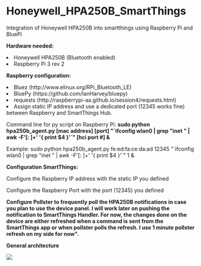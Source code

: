 # Honeywell_HPA250B_SmartThings
Integration of Honeywell HPA250B into smartthings using Raspberry Pi and BluePi

<p><b>Hardware needed:</b></p>
<p>
<li> Honeywell HPA250B (Bluetooth enabled)</li>
<li> Raspberry Pi 3 rev 2 </li>
</p>
<p></p>
<p>
<b>Raspberry configuration:</b></p>
<p>
<li>Bluez (http://www.elinux.org/RPi_Bluetooth_LE)</li>
<li>BluePy (https://github.com/IanHarvey/bluepy)</li>
<li>requests (http://raspberrypi-aa.github.io/session4/requests.html)</li>
<li>Assign static IP address and use a dedicated port (12345 works fine) between Raspberry and SmartThings Hub.</li>
</p>

<p>Command line for py script on Raspberry Pi: <b>sudo python hpa250b_agent.py [mac address] [port] "`ifconfig wlan0 | grep "inet " | awk -F'[: ]+' '{ print $4 }'`" [hci port #] &</b>
</p>
<p> Example: sudo python hpa250b_agent.py fe:ed:fa:ce:da:ad 12345 "`ifconfig wlan0 | grep "inet " | awk -F'[: ]+' '{ print $4 }'`" 1 &
</p>
<p><b>Configuration SmartThings:</b></p>
<p>Configure the Raspberry IP address with the static IP you defined</p>
<p>Configure the Raspberry Port with the port (12345) you defined</p>
<p></p>
<p><b> Configure Pollster to frequently poll the HPA250B notifications in case you plan to use the device panel. I will work later on pushing the notification to SmartThings Handler. For now, the changes done on the device are either refreshed when a command is sent from the SmartThings app or when pollster polls the refresh. I use 1 minute pollster refresh on my side for now".

<p> General architecture </p>
<img src=https://github.com/philippeportesppo/Honeywell_HPA250B_SmartThings/blob/master/HPA250B.png>
